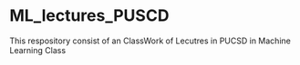 # ML_lectures_PUSCD
This respository consist of an ClassWork of Lecutres in PUCSD in Machine Learning Class

